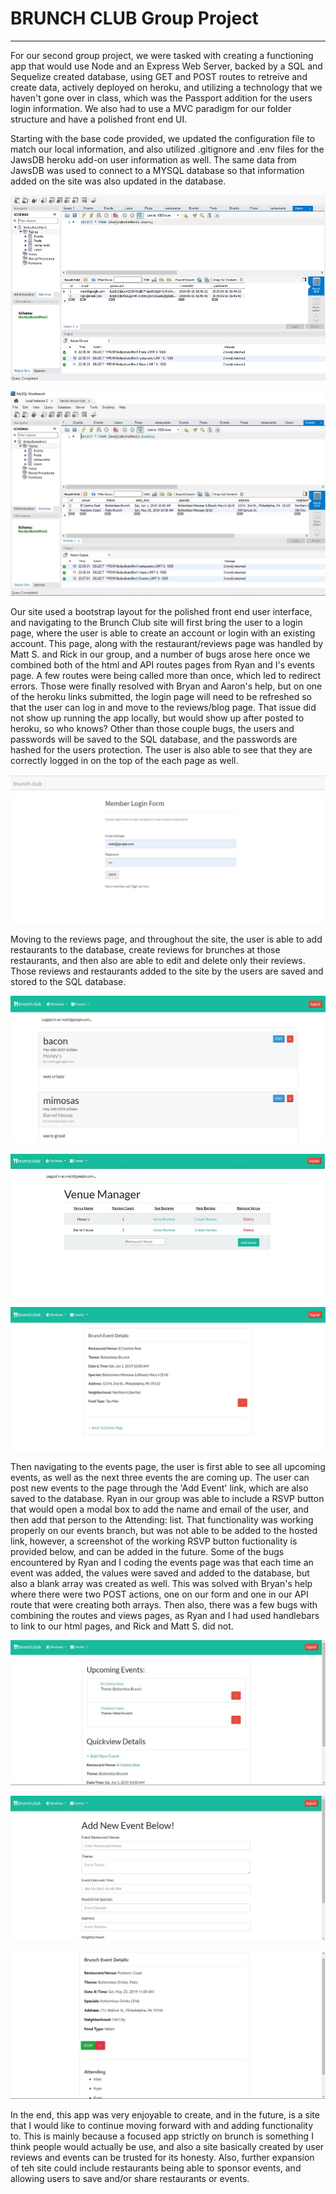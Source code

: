# BRUNCH CLUB Group Project
___

For our second group project, we were tasked with creating a functioning app that would use Node and an Express Web Server, backed by a SQL and Sequelize created database, using GET and POST routes to retreive and create data, actively deployed on heroku, and utilizing a technology that we haven't gone over in class, which was the Passport addition for the users login information.  We also had to use a MVC paradigm for our folder structure and have a polished front end UI.

Starting with the base code provided, we updated the configuration file to match our local information, and also utilized .gitignore and .env files for the JawsDB heroku add-on user information as well.  The same data from JawsDB was used to connect to a MYSQL database so that information added on the site was also updated in the database.

![brunch-club-mysql-users](public/stylesheets/brunch-club-mysql-users.jpg)

![brunch-club-mysql-events](public/stylesheets/brunch-club-mysql-events.jpg)

Our site used a bootstrap layout for the polished front end user interface, and navigating to the Brunch Club site will first bring the user to a login page, where the user is able to create an account or login with an existing account.  This page, along with the restaurant/reviews page was handled by Matt S. and Rick in our group, and a number of bugs arose here once we combined both of the html and API routes pages from Ryan and I's events page.  A few routes were being called more than once, which led to redirect errors.  Those were finally resolved with Bryan and Aaron's help, but on one of the heroku links submitted, the login page will need to be refreshed so that the user can log in and move to the reviews/blog page.  That issue did not show up running the app locally, but would show up after posted to heroku, so who knows?  Other than those couple bugs, the users and passwords will be saved to the SQL database, and the passwords are hashed for the users protection.  The user is also able to see that they are correctly logged in on the top of the each page as well.

![brunch-club-login](public/stylesheets/brunch-club-login.jpg)

Moving to the reviews page, and throughout the site, the user is able to add restaurants to the database, create reviews for brunches at those restaurants, and then also are able to edit and delete only their reviews.  Those reviews and restaurants added to the site by the users are saved and stored to the SQL database.

![brunch-club-reviews](public/stylesheets/brunch-club-reviews.jpg)

![brunch-club-restaurants](public/stylesheets/brunch-club-restaurants.jpg)

![brunch-club-one-review](public/stylesheets/brunch-club-one-review.jpg)

Then navigating to the events page, the user is first able to see all upcoming events, as well as the next three events the are coming up.  The user can post new events to the page through the 'Add Event' link, which are also saved to the database.  Ryan in our group was able to include a RSVP button that would open a modal box to add the name and email of the user, and then add that person to the Attending: list.  That functionality was working properly on our events branch, but was not able to be added to the hosted link, however, a screenshot of the working RSVP button fuctionality is provided below, and can be added in the future.  Some of the bugs encountered by Ryan and I coding the events page was that each time an event was added, the values were saved and added to the database, but also a blank array was created as well.  This was solved with Bryan's help where there were two POST actions, one on our form and one in our API route that were creating both arrays.  Then also, there was a few bugs with combining the routes and views pages, as Ryan and I had used handlebars to link to our html pages, and Rick and Matt S. did not.

![brunch-club-events](public/stylesheets/brunch-club-events.jpg)

![brunch-club-add-event](public/stylesheets/brunch-club-add-event.jpg)

![brunch-club-event-rsvp](public/stylesheets/brunch-club-event-rsvp.jpg)

In the end, this app was very enjoyable to create, and in the future, is a site that I would like to continue moving forward with and adding functionality to.  This is mainly because a focused app strictly on brunch is something I think people would actually be use, and also a site basically created by user reviews and events can be trusted for its honesty.  Also, further expansion of teh site could include restaurants being able to sponsor events, and allowing users to save and/or share restaurants or events. 
